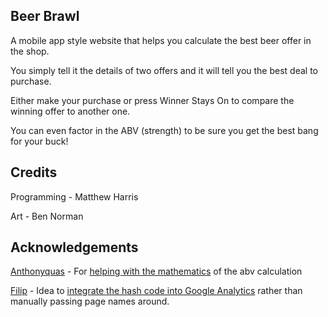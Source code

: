 Beer Brawl
----------

A mobile app style website that helps you calculate the best beer offer in the shop.

You simply tell it the details of two offers and it will tell you the best deal to purchase.

Either make your purchase or press Winner Stays On to compare the winning offer to another one.

You can even factor in the ABV (strength) to be sure you get the best bang for your buck!



Credits
-------
Programming - Matthew Harris

Art - Ben Norman


Acknowledgements
----------------
[Anthonyquas](http://math.stackexchange.com/users/30865/anthonyquas) - For [helping with the mathematics](http://math.stackexchange.com/questions/163016/how-to-calculate-the-winning-special-offer) of the abv calculation

[Filip](http://stackoverflow.com/users/503180/filip) - Idea to [integrate the hash code into Google Analytics](http://stackoverflow.com/questions/8848579/how-to-integrate-google-analytics-into-a-jquerymobile-website) rather than manually passing page names around.